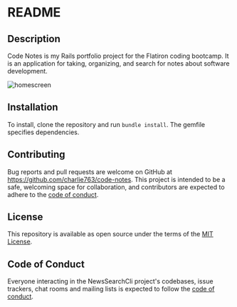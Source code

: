 # README

## Description
Code Notes is my Rails portfolio project for the Flatiron coding bootcamp. It is an application for taking, organizing, and search for notes about software development.  

![homescreen](https://drive.google.com/file/d/1uI1dgXGcIa8jN49emCgQnpUr8wS9f6xW/view?usp=sharing)

## Installation
To install, clone the repository and run `bundle install`. The gemfile specifies dependencies.

## Contributing

Bug reports and pull requests are welcome on GitHub at https://github.com/charlie763/code-notes. This project is intended to be a safe, welcoming space for collaboration, and contributors are expected to adhere to the [code of conduct](https://github.com/charlie763/code-notes/blob/master/CODE_OF_CONDUCT.md).

## License

This repository is available as open source under the terms of the [MIT License](https://opensource.org/licenses/MIT).

## Code of Conduct

Everyone interacting in the NewsSearchCli project's codebases, issue trackers, chat rooms and mailing lists is expected to follow the [code of conduct](https://github.com/charlie763/code-notes/blob/master/CODE_OF_CONDUCT.md).




